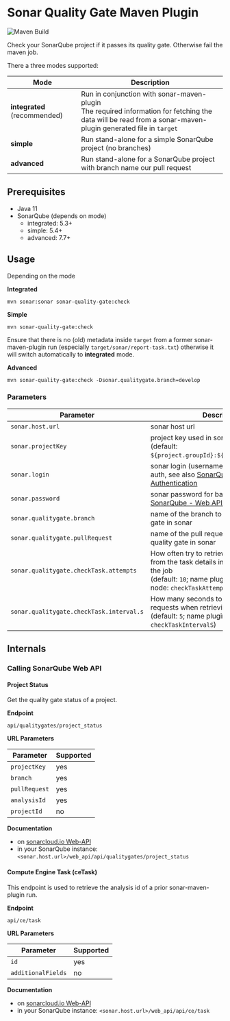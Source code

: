 # Sonar Quality Gate Maven Plugin

![Maven Build](https://github.com/r0bb3n/sonar-quality-gate-maven-plugin/workflows/Maven%20Build/badge.svg)

Check your SonarQube project if it passes its quality gate. Otherwise fail the maven job.

There a three modes supported:

| Mode                         | Description                                                                                                                                                        |
|------------------------------|--------------------------------------------------------------------------------------------------------------------------------------------------------------------|
| **integrated** (recommended) | Run in conjunction with sonar-maven-plugin<br>The required information for fetching the data will be read from a sonar-maven-plugin generated file in `target` |
| **simple**                   | Run stand-alone for a simple SonarQube project (no branches)                                                                                                       |
| **advanced**                 | Run stand-alone for a SonarQube project with branch name our pull request                                                                                          |

## Prerequisites

* Java 11
* SonarQube (depends on mode)
  * integrated: 5.3+ 
  * simple: 5.4+
  * advanced: 7.7+

## Usage

Depending on the mode

**Integrated**

```
mvn sonar:sonar sonar-quality-gate:check
```

**Simple**

```
mvn sonar-quality-gate:check
```
Ensure that there is no (old) metadata inside `target` from a former sonar-maven-plugin run 
(especially `target/sonar/report-task.txt`) otherwise it will switch automatically to **integrated** mode.

**Advanced**

```
mvn sonar-quality-gate:check -Dsonar.qualitygate.branch=develop
```

### Parameters

| Parameter                                | Description                                                                                                                                                             | Mode             |
|------------------------------------------|-------------------------------------------------------------------------------------------------------------------------------------------------------------------------|------------------|
| `sonar.host.url`                         | sonar host url                                                                                                                                                          | _all_            |
| `sonar.projectKey`                       | project key used in sonar for this project<br>(default: `${project.groupId}:${project.artifactId}`)                                                                     | simple, advanced |
| `sonar.login`                            | sonar login (username or token) for basic auth, see also [SonarQube - Web API Authentication][sonar-web-api-auth]                                                       | _all_            |
| `sonar.password`                         | sonar password for basic auth, see also [SonarQube - Web API Authentication][sonar-web-api-auth]                                                                        | _all_            |
| `sonar.qualitygate.branch`               | name of the branch to check the quality gate in sonar                                                                                                                   | advanced         |
| `sonar.qualitygate.pullRequest`          | name of the pull request to check the quality gate in sonar                                                                                                             | advanced         |
| `sonar.qualitygate.checkTask.attempts`   | How often try to retrieve the analysis id from the task details in sonar until stopping the job<br>(default: `10`; name plugin configuration node: `checkTaskAttempts`) | integrated       |
| `sonar.qualitygate.checkTask.interval.s` | How many seconds to wait between two requests when retrieving task details<br>(default: `5`; name plugin configuration node: `checkTaskIntervalS`)                      | integrated       |

[sonar-web-api-auth]: https://docs.sonarqube.org/latest/extend/web-api/

## Internals

### Calling SonarQube Web API

#### Project Status

Get the quality gate status of a project.

**Endpoint**

`api/qualitygates/project_status`

**URL Parameters**
 
| Parameter     | Supported |
|---------------|-----------|
| `projectKey`  | yes       |
| `branch`      | yes       |
| `pullRequest` | yes       |
| `analysisId`  | yes       |
| `projectId`   | no        |

**Documentation** 
  
* on [sonarcloud.io Web-API](https://sonarcloud.io/web_api/api/qualitygates/project_status)
* in your SonarQube instance: `<sonar.host.url>/web_api/api/qualitygates/project_status`

#### Compute Engine Task (ceTask)

This endpoint is used to retrieve the analysis id of a prior sonar-maven-plugin run.

**Endpoint**

`api/ce/task`

**URL Parameters**
 
| Parameter          | Supported |
|--------------------|-----------|
| `id`               | yes       |
| `additionalFields` | no        |

**Documentation** 
  
* on [sonarcloud.io Web-API](https://sonarcloud.io/web_api/api/ce/task)
* in your SonarQube instance: `<sonar.host.url>/web_api/api/ce/task`


